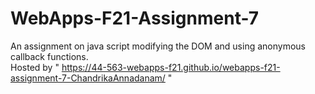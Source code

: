 # WebApps-F21-Assignment-7
An assignment on java script modifying the DOM and using anonymous callback functions.
 <br> 
 Hosted by " https://44-563-webapps-f21.github.io/webapps-f21-assignment-7-ChandrikaAnnadanam/ " 